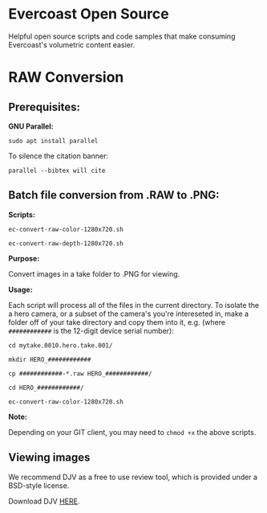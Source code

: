# Evercoast Open Source

Helpful open source scripts and code samples that make consuming Evercoast's volumetric content easier.

# RAW Conversion

## Prerequisites:

**GNU Parallel:**

`sudo apt install parallel`

To silence the citation banner:

`parallel --bibtex will cite`

## Batch file conversion from .RAW to .PNG:

**Scripts:**

`ec-convert-raw-color-1280x720.sh`

`ec-convert-raw-depth-1280x720.sh`

**Purpose:**

Convert images in a take folder to .PNG for viewing.

**Usage:**

Each script will process all of the files in the current directory. To isolate the a hero camera, or a subset of the camera's you're intereseted in, make a folder off of your take directory and copy them into it, e.g. (where `############` is the 12-digit device serial number):

`cd mytake.0010.hero.take.001/`

`mkdir HERO_############`

`cp ############-*.raw HERO_############/`

`cd HERO_############/`

`ec-convert-raw-color-1280x720.sh`

**Note:**

Depending on your GIT client, you may need to `chmod +x` the above scripts.

## Viewing images

We recommend DJV as a free to use review tool, which is provided under a BSD-style license.

Download DJV [HERE](https://darbyjohnston.github.io/DJV/download.html).
